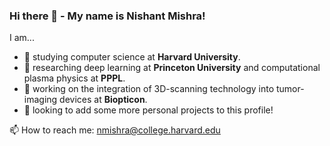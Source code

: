 ### Hi there 👋 - My name is Nishant Mishra!

I am...
- 🌱 studying computer science at **Harvard University**.
- 🔬 researching deep learning at **Princeton University** and computational plasma physics at **PPPL**.
- 🔭 working on the integration of 3D-scanning technology into tumor-imaging devices at **Biopticon**.
- 🤔 looking to add some more personal projects to this profile!

📫 How to reach me: nmishra@college.harvard.edu 
